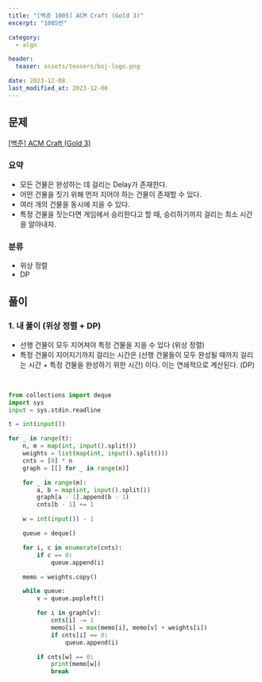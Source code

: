 ```yaml
---
title: "[백준 1005] ACM Craft (Gold 3)"
excerpt: "1005번"

category:
  - algo

header:
  teaser: assets/teasers/boj-logo.png

date: 2023-12-08
last_modified_at: 2023-12-08
---
```


## 문제

[[백준] ACM Craft (Gold 3)](https://www.acmicpc.net/problem/1005)

### 요약

- 모든 건물은 완성하는 데 걸리는 Delay가 존재한다.
- 어떤 건물을 짓기 위해 먼저 지어야 하는 건물이 존재할 수 있다.
- 여러 개의 건물을 동시에 지을 수 있다.
- 특정 건물을 짓는다면 게임에서 승리한다고 할 때, 승리하기까지 걸리는 최소 시간을 알아내자.

### 분류

- 위상 정렬
- DP

## 풀이

### 1. 내 풀이 (위상 정렬 + DP)

- 선행 건물이 모두 지어져야 특정 건물을 지을 수 있다 (위상 정렬)
- 특정 건물이 지어지기까지 걸리는 시간은 (선행 건물들이 모두 완성될 때까지 걸리는 시간 + 특정 건물을 완성하기 위한 시간) 이다. 이는 연쇄적으로 계산된다. (DP)

<br>

```python
from collections import deque
import sys
input = sys.stdin.readline

t = int(input())

for _ in range(t):
    n, m = map(int, input().split())
    weights = list(map(int, input().split()))
    cnts = [0] * n
    graph = [[] for _ in range(n)]

    for _ in range(m):
        a, b = map(int, input().split())
        graph[a - 1].append(b - 1)
        cnts[b - 1] += 1

    w = int(input()) - 1

    queue = deque()

    for i, c in enumerate(cnts):
        if c == 0:
            queue.append(i)

    memo = weights.copy()

    while queue:
        v = queue.popleft()

        for i in graph[v]:
            cnts[i] -= 1
            memo[i] = max(memo[i], memo[v] + weights[i])
            if cnts[i] == 0:
                queue.append(i)

        if cnts[w] == 0:
            print(memo[w])
            break
```
